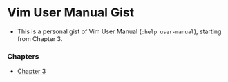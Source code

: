 # Vim User Manual Gist
- This is a personal gist of Vim User Manual (`:help user-manual`), starting from Chapter 3.

### Chapters
- [Chapter 3](./3.md)
